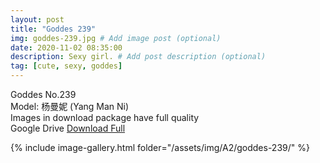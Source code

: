 ```yaml
---
layout: post
title: "Goddes 239"
img: goddes-239.jpg # Add image post (optional)
date: 2020-11-02 08:35:00
description: Sexy girl. # Add post description (optional)
tag: [cute, sexy, goddes]
---
```

Goddes No.239  
Model: 杨曼妮 (Yang Man Ni)        
Images in download package have full quality                    
Google Drive [Download Full](http://gestyy.com/ervWIH)

{% include image-gallery.html folder="/assets/img/A2/goddes-239/" %}
